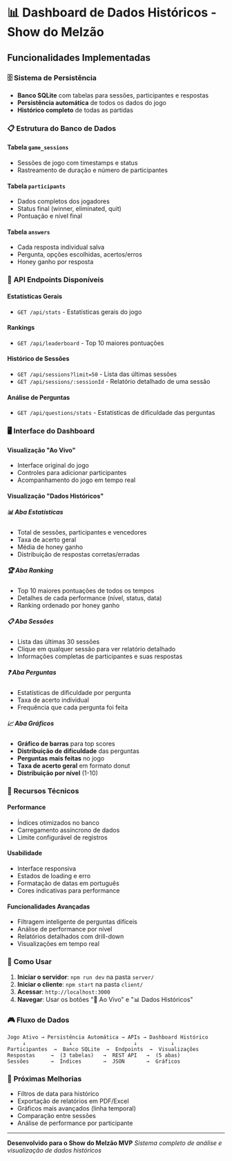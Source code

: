 # 📊 Dashboard de Dados Históricos - Show do Melzão

## Funcionalidades Implementadas

### 🗄️ **Sistema de Persistência**
- **Banco SQLite** com tabelas para sessões, participantes e respostas
- **Persistência automática** de todos os dados do jogo
- **Histórico completo** de todas as partidas

### 📋 **Estrutura do Banco de Dados**

#### Tabela `game_sessions`
- Sessões de jogo com timestamps e status
- Rastreamento de duração e número de participantes

#### Tabela `participants`
- Dados completos dos jogadores
- Status final (winner, eliminated, quit)
- Pontuação e nível final

#### Tabela `answers`
- Cada resposta individual salva
- Pergunta, opções escolhidas, acertos/erros
- Honey ganho por resposta

### 🎯 **API Endpoints Disponíveis**

#### Estatísticas Gerais
- `GET /api/stats` - Estatísticas gerais do jogo

#### Rankings
- `GET /api/leaderboard` - Top 10 maiores pontuações

#### Histórico de Sessões
- `GET /api/sessions?limit=50` - Lista das últimas sessões
- `GET /api/sessions/:sessionId` - Relatório detalhado de uma sessão

#### Análise de Perguntas
- `GET /api/questions/stats` - Estatísticas de dificuldade das perguntas

### 🖥️ **Interface do Dashboard**

#### **Visualização "Ao Vivo"**
- Interface original do jogo
- Controles para adicionar participantes
- Acompanhamento do jogo em tempo real

#### **Visualização "Dados Históricos"**

##### 📊 **Aba Estatísticas**
- Total de sessões, participantes e vencedores
- Taxa de acerto geral
- Média de honey ganho
- Distribuição de respostas corretas/erradas

##### 🏆 **Aba Ranking**
- Top 10 maiores pontuações de todos os tempos
- Detalhes de cada performance (nível, status, data)
- Ranking ordenado por honey ganho

##### 📋 **Aba Sessões**
- Lista das últimas 30 sessões
- Clique em qualquer sessão para ver relatório detalhado
- Informações completas de participantes e suas respostas

##### ❓ **Aba Perguntas**
- Estatísticas de dificuldade por pergunta
- Taxa de acerto individual
- Frequência que cada pergunta foi feita

##### 📈 **Aba Gráficos**
- **Gráfico de barras** para top scores
- **Distribuição de dificuldade** das perguntas
- **Perguntas mais feitas** no jogo
- **Taxa de acerto geral** em formato donut
- **Distribuição por nível** (1-10)

### 🔧 **Recursos Técnicos**

#### **Performance**
- Índices otimizados no banco
- Carregamento assíncrono de dados
- Limite configurável de registros

#### **Usabilidade**
- Interface responsiva
- Estados de loading e erro
- Formatação de datas em português
- Cores indicativas para performance

#### **Funcionalidades Avançadas**
- Filtragem inteligente de perguntas difíceis
- Análise de performance por nível
- Relatórios detalhados com drill-down
- Visualizações em tempo real

### 📱 **Como Usar**

1. **Iniciar o servidor**: `npm run dev` na pasta `server/`
2. **Iniciar o cliente**: `npm start` na pasta `client/`
3. **Acessar**: `http://localhost:3000`
4. **Navegar**: Usar os botões "🔴 Ao Vivo" e "📊 Dados Históricos"

### 🎮 **Fluxo de Dados**

```
Jogo Ativo → Persistência Automática → APIs → Dashboard Histórico
     ↓              ↓                    ↓           ↓
Participantes  →  Banco SQLite  →  Endpoints  →  Visualizações
Respostas     →  (3 tabelas)   →  REST API   →  (5 abas)
Sessões       →  Índices       →  JSON       →  Gráficos
```

### 🚀 **Próximas Melhorias**
- Filtros de data para histórico
- Exportação de relatórios em PDF/Excel
- Gráficos mais avançados (linha temporal)
- Comparação entre sessões
- Análise de performance por participante

---

**Desenvolvido para o Show do Melzão MVP**
*Sistema completo de análise e visualização de dados históricos*
